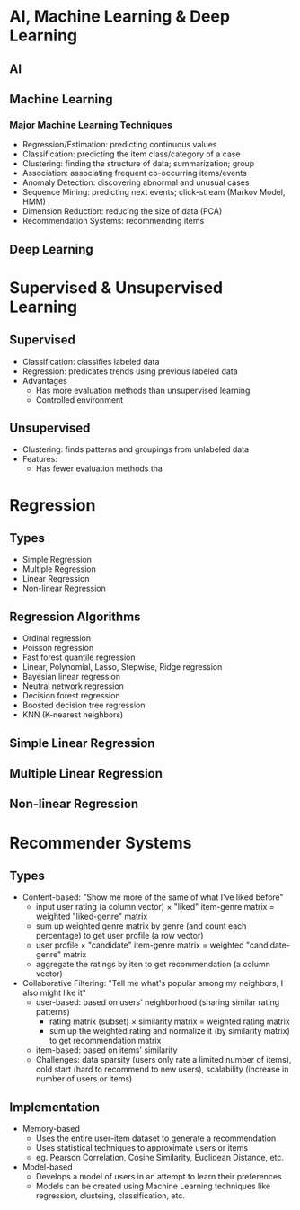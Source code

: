# AI, Machine Learning & Deep Learning
## AI
## Machine Learning
### Major Machine Learning Techniques
* Regression/Estimation: predicting continuous values
* Classification: predicting the item class/category of a case
* Clustering: finding the structure of data; summarization; group
* Association: associating frequent co-occurring items/events
* Anomaly Detection: discovering abnormal and unusual cases
* Sequence Mining: predicting next events; click-stream (Markov Model, HMM)
* Dimension Reduction: reducing the size of data (PCA)
* Recommendation Systems: recommending items
## Deep Learning
# Supervised & Unsupervised Learning
## Supervised
* Classification: classifies labeled data
* Regression: predicates trends using previous labeled data
* Advantages
  * Has more evaluation methods than unsupervised learning
  * Controlled environment
## Unsupervised
* Clustering: finds patterns and groupings from unlabeled data
* Features:
  * Has fewer evaluation methods tha
# Regression
## Types
* Simple Regression
* Multiple Regression
* Linear Regression
* Non-linear Regression
## Regression Algorithms
* Ordinal regression
* Poisson regression
* Fast forest quantile regression
* Linear, Polynomial, Lasso, Stepwise, Ridge regression
* Bayesian linear regression
* Neutral network regression
* Decision forest regression
* Boosted decision tree regression
* KNN (K-nearest neighbors)
## Simple Linear Regression

## Multiple Linear Regression
## Non-linear Regression
# Recommender Systems
## Types
* Content-based: "Show me more of the same of what I've liked before"  
  * input user rating (a column vector) × "liked" item-genre matrix = weighted "liked-genre" matrix
  * sum up weighted genre matrix by genre (and count each percentage) to get user profile (a row vector)
  * user profile × "candidate" item-genre matrix = weighted "candidate-genre" matrix
  * aggregate the ratings by iten to get recommendation (a column vector)
* Collaborative Filtering: "Tell me what's popular among my neighbors, I also might like it"
  * user-based: based on users' neighborhood (sharing similar rating patterns)
    * rating matrix (subset) × similarity matrix = weighted rating matrix
    * sum up the weighted rating and normalize it (by similarity matrix) to get recommendation matrix
  * item-based: based on items' similarity
  * Challenges: data sparsity (users only rate a limited number of items), cold start (hard to recommend to new users), scalability (increase in number of users or items)
## Implementation
* Memory-based
  * Uses the entire user-item dataset to generate a recommendation
  * Uses statistical techniques to approximate users or items
  * eg. Pearson Correlation, Cosine Similarity, Euclidean Distance, etc.
* Model-based
  * Develops a model of users in an attempt to learn their preferences
  * Models can be created using Machine Learning techniques like regression, clusteing, classification, etc. 
